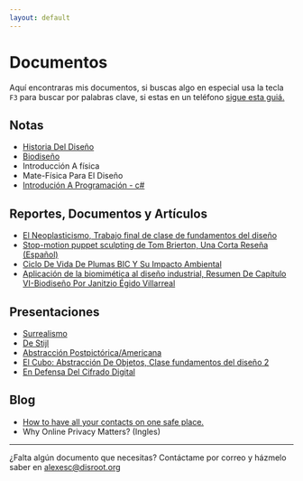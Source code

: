 ```yaml
---
layout: default
---
```



# Documentos

Aquí encontraras mis documentos, si buscas algo en especial usa la tecla <code>F3</code> para buscar por palabras clave, si estas en un teléfono [sigue esta guiá.](http://www.businessinsider.com/text-search-command-f-on-smartphone-browsers-2018-4)

## Notas

* [Historia Del Diseño](https://alex-esc.github.io/docs/historia_del_dise%C3%B1o_recursos.html)
* [Biodiseño](https://alex-esc.github.io/docs/bio_dise%C3%B1o_recursos.html)
* Introducción A física
* Mate-Física Para El Diseño
* [Introdución A Programación - c#](https://mega.nz/#F!iWwFRAJA!UJfE12U8jh8AhCUGHq1VxQ)

## Reportes, Documentos y Artículos

* [El Neoplasticismo, Trabajo final de clase de fundamentos del diseño](https://mega.nz/#!aHxECLgT!8TRGmQYvw0PhQTwyo4sIY231i3mx8PpzMq8QZ_IcHaQ)
* [Stop-motion puppet sculpting de Tom Brierton, Una Corta Reseña (Español)](https://mega.nz/#!qTADhSzL!Nw1b_sPmCBqWY_Cpo9Yes8tjX0o0n8Xa-3tEA7RP_2g)
* [Ciclo De Vida De Plumas BIC Y Su Impacto Ambiental](https://mega.nz/#!HCQEhYRA!lkinWjdqYb7J5XEpiYQPVHIvctnbjDs9L_AnEy4G5PM)  
* [Aplicación de la biomimética al diseño industrial, Resumen De Capítulo VI-Biodiseño Por Janitzio Égido Villarreal](https://mega.nz/#!eepV0JqT!6KkmUieh5pgXWlzFq8ZdEbx2pDdOW36z5aascSG0-VQ)


## Presentaciones

* [Surrealismo](https://slides.com/alexesc/surrealismo)
* [De Stijl](https://slides.com/alexesc/estilo)
* [Abstracción Postpictórica/Americana](https://slides.com/alexesc/abstraame)
* [El Cubo: Abstracción De Objetos, Clase fundamentos del diseño 2](https://mega.nz/#F!HPQ3xbqA!1tEtb46zmauVYwOqi2hqGg)
* [En Defensa Del Cifrado Digital](https://mega.nz/#!SDIgTbqA!KLVVAUfq4JNfi4VGPF7GDTCWSSpCS3dh_HGB8aDgI_w)

## Blog

* [How to have all your contacts on one safe place.](https://alejandroescalantemtz.github.io/blog/contacts.html)
* Why Online Privacy Matters? (Ingles)


---

¿Falta algún documento que necesitas? Contáctame por correo y házmelo saber en alexesc@disroot.org
